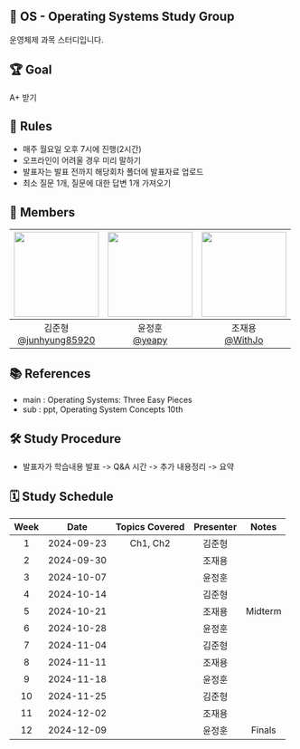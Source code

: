 ## 📝 OS - Operating Systems Study Group
운영체제 과목 스터디입니다.

## 🏆 Goal
A+ 받기

## 📜 Rules
- 매주 월요일 오후 7시에 진행(2시간)
- 오프라인이 어려울 경우 미리 말하기
- 발표자는 발표 전까지 해당회차 폴더에 발표자료 업로드
- 최소 질문 1개, 질문에 대한 답변 1개 가져오기

## 👥 Members
| <img src="https://avatars.githubusercontent.com/u/80797496?v=4" width="150" height="150"/> | <img src="https://avatars.githubusercontent.com/u/86221684?v=4" width="150" height="150"/> | <img src="https://avatars.githubusercontent.com/u/66457807?v=4" width="150" height="150"/> |
| :------------------------: | :------------------------: | :------------------------: |
|김준형<br/>[@junhyung85920](https://github.com/junhyung85920)|윤정훈<br/>[@yeapy](https://github.com/yeapy)|조재용<br/>[@WithJo](https://github.com/WithJo)|


## 📚 References
- main : Operating Systems: Three Easy Pieces
- sub : ppt, Operating System Concepts 10th

## 🛠 Study Procedure
- 발표자가 학습내용 발표 -> Q&A 시간 -> 추가 내용정리 -> 요약

## 🗓 Study Schedule
| Week | Date       | Topics Covered | Presenter | Notes |
|:----:|:----------:|:--------------:|:---------:|:-----:|
|1     | 2024-09-23 | Ch1, Ch2       | 김준형      |       |
|2     | 2024-09-30 |                | 조재용      |       |
|3     | 2024-10-07 |                | 윤정훈      |       |
|4     | 2024-10-14 |                | 김준형      |       |
|5     | 2024-10-21 |                | 조재용      |Midterm|
|6     | 2024-10-28 |                | 윤정훈      |       |
|7     | 2024-11-04 |                | 김준형      |       |
|8     | 2024-11-11 |                | 조재용      |       |
|9     | 2024-11-18 |                | 윤정훈      |       |
|10    | 2024-11-25 |                | 김준형      |       |
|11    | 2024-12-02 |                | 조재용      |       |
|12    | 2024-12-09 |                | 윤정훈      |Finals |


